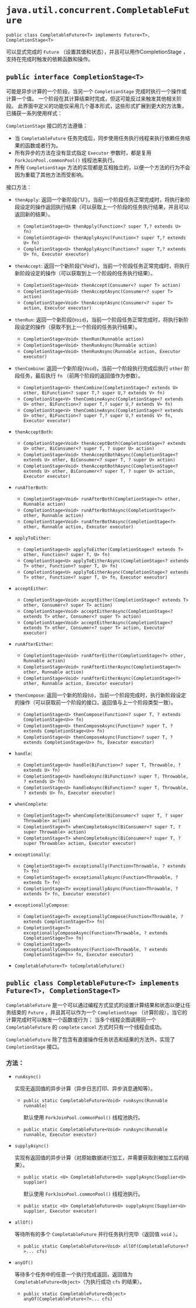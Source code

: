 # `java.util.concurrent.CompletableFuture`

`public class CompletableFuture<T> implements Future<T>, CompletionStage<T>`

可以显式完成的 `Future` （设置其值和状态），并且可以用作CompletionStage ，支持在完成时触发的依赖函数和操作。

## `public interface CompletionStage<T>`

可能是异步计算的一个阶段，当另一个 `CompletionStage` 完成时执行一个操作或计算一个值。
一个阶段在其计算结束时完成，但这可能反过来触发其他相关阶段。
此界面中定义的功能仅采用几个基本形式，这些形式扩展到更大的方法集，已捕获一系列使用样式：

`CompletionStage` 接口的方法遵循：

* 当 `CompletableFuture` 任务完成后，同步使用任务执行线程来执行依赖任务结果的函数或者行为。
* 所有异步的方法在没有显式指定 `Executor` 参数时，都是复用 `ForkJoinPool.commonPool()` 线程池来执行。
* 所有 `CompletionStage` 方法的实现都是互相独立的，以便一个方法的行为不会因为重载了其他方法而受影响。

接口方法：

* `thenApply`: 返回一个新阶段('U')，当前一个阶段任务正常完成时，将执行新阶段设定的操作返回执行结果（可以获取上一个阶段的任务执行结果，并且可以返回新的结果）。
  * `CompletionStage<U> thenApply(Function<? super T,? extends U> fn)`
  * `CompletionStage<U> thenApplyAsync(Function<? super T,? extends U> fn)`
  * `CompletionStage<U> thenApplyAsync(Function<? super T,? extends U> fn, Executor executor)`

* `thenAccept`: 返回一个新阶段('Void')，当前一个阶段任务正常完成时，将执行新阶段设定的操作（可以获取到上一个阶段的任务执行结果）。
  * `CompletionStage<Void> thenAccept(Consumer<? super T> action)`
  * `CompletionStage<Void> thenAcceptAsync(Consumer<? super T> action)`
  * `CompletionStage<Void> thenAcceptAsync(Consumer<? super T> action, Executor executor)`

* `thenRun`: 返回一个新阶段(`Void`)，当前一个阶段任务正常完成时，将执行新阶段设定的操作（获取不到上一个阶段的任务执行结果）。
  * `CompletionStage<Void> thenRun(Runnable action)`
  * `CompletionStage<Void> thenRunAsync(Runnable action)`
  * `CompletionStage<Void> thenRunAsync(Runnable action, Executor executor)`

* `thenCombine`: 返回一个新阶段(`Void`)，当前一个阶段执行完成后执行 `other` 阶段任务，最后执行 `fn` （前两个阶段的返回值作为参数）。
  * `CompletionStage<V> thenCombine(CompletionStage<? extends U> other, BiFunction<? super T,? super U,? extends V> fn)`
  * `CompletionStage<V> thenCombineAsync(CompletionStage<? extends U> other, BiFunction<? super T,? super U,? extends V> fn)`
  * `CompletionStage<V> thenCombineAsync(CompletionStage<? extends U> other, BiFunction<? super T,? super U,? extends V> fn, Executor executor)`

* `thenAcceptBoth`:
  * `CompletionStage<Void> thenAcceptBoth(CompletionStage<? extends U> other, BiConsumer<? super T, ? super U> action)`
  * `CompletionStage<Void> thenAcceptBothAsync(CompletionStage<? extends U> other, BiConsumer<? super T, ? super U> action)`
  * `CompletionStage<Void> thenAcceptBothAsync(CompletionStage<? extends U> other, BiConsumer<? super T, ? super U> action, Executor executor)`

* `runAfterBoth`:
  * `CompletionStage<Void> runAfterBoth(CompletionStage<?> other, Runnable action)`
  * `CompletionStage<Void> runAfterBothAsync(CompletionStage<?> other, Runnable action)`
  * `CompletionStage<Void> runAfterBothAsync(CompletionStage<?> other, Runnable action, Executor executor)`

* `applyToEither`:
  * `CompletionStage<U> applyToEither(CompletionStage<? extends T> other, Function<? super T, U> fn)`
  * `CompletionStage<U> applyToEitherAsync(CompletionStage<? extends T> other, Function<? super T, U> fn)`
  * `CompletionStage<U> applyToEitherAsync(CompletionStage<? extends T> other, Function<? super T, U> fn, Executor executor)`

* `acceptEither`:
  * `CompletionStage<Void> acceptEither(CompletionStage<? extends T> other, Consumer<? super T> action)`
  * `CompletionStage<Void> acceptEitherAsync(CompletionStage<? extends T> other, Consumer<? super T> action)`
  * `CompletionStage<Void> acceptEitherAsync(CompletionStage<? extends T> other, Consumer<? super T> action, Executor executor)`

* `runAfterEither`:
  * `CompletionStage<Void> runAfterEither(CompletionStage<?> other, Runnable action)`
  * `CompletionStage<Void> runAfterEitherAsync(CompletionStage<?> other, Runnable action)`
  * `CompletionStage<Void> runAfterEitherAsync(CompletionStage<?> other, Runnable action, Executor executor)`

* `thenCompose`: 返回一个新的阶段(`U`)，当前一个阶段完成时，执行新阶段设定的操作（可以获取前一个阶段的接口，返回值与上一个阶段类型一致）。
  * `CompletionStage<U> thenCompose(Function<? super T, ? extends CompletionStage<U>> fn)`
  * `CompletionStage<U> thenComposeAsync(Function<? super T, ? extends CompletionStage<U>> fn)`
  * `CompletionStage<U> thenComposeAsync(Function<? super T, ? extends CompletionStage<U>> fn, Executor executor)`

* `handle`:
  * `CompletionStage<U> handle(BiFunction<? super T, Throwable, ? extends U> fn)`
  * `CompletionStage<U> handleAsync(BiFunction<? super T, Throwable, ? extends U> fn)`
  * `CompletionStage<U> handleAsync(BiFunction<? super T, Throwable, ? extends U> fn, Executor executor)`

* `whenComplete`:
  * `CompletionStage<T> whenComplete(BiConsumer<? super T, ? super Throwable> action)`
  * `CompletionStage<T> whenCompleteAsync(BiConsumer<? super T, ? super Throwable> action)`
  * `CompletionStage<T> whenCompleteAsync(BiConsumer<? super T, ? super Throwable> action, Executor executor)`

* `exceptionally`:
  * `CompletionStage<T> exceptionally(Function<Throwable, ? extends T> fn)`
  * `CompletionStage<T> exceptionallyAsync(Function<Throwable, ? extends T> fn)`
  * `CompletionStage<T> exceptionallyAsync(Function<Throwable, ? extends T> fn, Executor executor)`

* `exceptionallyCompose`:
  * `CompletionStage<T> exceptionallyCompose(Function<Throwable, ? extends CompletionStage<T>> fn)`
  * `CompletionStage<T> exceptionallyComposeAsync(Function<Throwable, ? extends CompletionStage<T>> fn)`
  * `CompletionStage<T> exceptionallyComposeAsync(Function<Throwable, ? extends CompletionStage<T>> fn, Executor executor)`

* `CompletableFuture<T> toCompletableFuture()`

## `public class CompletableFuture<T> implements Future<T>, CompletionStage<T>`

`CompletableFuture` 是一个可以通过编程方式显式的设置计算结果和状态以便让任务结束的 `Future` ，并且其可以作为一个 `CompletionStage` （计算阶段），当它的计算完成时可以触发一个函数或行为；
当多个线程企图调用同一个 `CompletableFuture` 的 `complete` `cancel` 方式时只有一个线程会成功。

`CompletableFuture` 除了包含有直接操作任务状态和结果的方法外，实现了 `CompletionStage` 接口。

### 方法：
* `runAsync()`

  实现无返回值的异步计算（异步日志打印、异步消息通知等）。
  * `public static CompletableFuture<Void> runAsync(Runnable runnable)`

    默认使用 `ForkJoinPool.commonPool()` 线程池执行。

  * `public static CompletableFuture<Void> runAsync(Runnable runnable, Executor executor)`

* `supplyAsync()`

  实现有返回值的异步计算（对原始数据进行加工，并需要获取到被加工后的结果）。
  * `public static <U> CompletableFuture<U> supplyAsync(Supplier<U> supplier)`

    默认使用 `ForkJoinPool.commonPool()` 线程池执行。

  * `public static <U> CompletableFuture<U> supplyAsync(Supplier<U> supplier, Executor executor)`

* `allOf()`

  等待所有的多个 `CompletableFuture` 并行任务执行完毕（返回值 `void` ）。
  * `public static CompletableFuture<Void> allOf(CompletableFuture<?>... cfs)`

* `anyOf()`

  等待多个任务中的任意一个执行完成返回，返回值为 `CompletableFuture<Object>`（为执行成功 `cfs` 的结果）。
  * `public static CompletableFuture<Object> anyOf(CompletableFuture<?>... cfs)`

